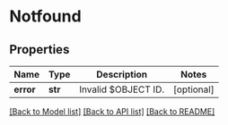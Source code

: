 # Notfound

## Properties
Name | Type | Description | Notes
------------ | ------------- | ------------- | -------------
**error** | **str** | Invalid $OBJECT ID. | [optional] 

[[Back to Model list]](../README.md#documentation-for-models) [[Back to API list]](../README.md#documentation-for-api-endpoints) [[Back to README]](../README.md)

